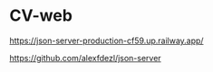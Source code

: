 # CV-web
https://json-server-production-cf59.up.railway.app/



https://github.com/alexfdezl/json-server
